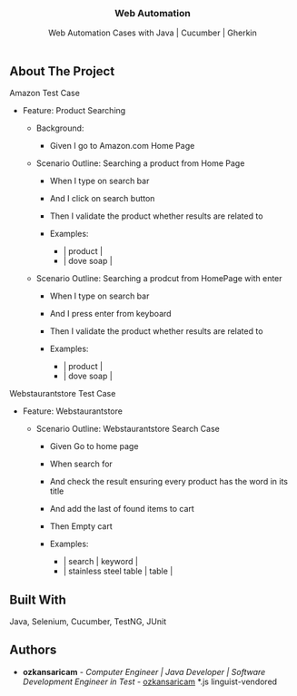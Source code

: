 <br/>
<p align="center">
  <h3 align="center">Web Automation</h3>

  <p align="center">
    Web Automation Cases with Java | Cucumber | Gherkin
    <br/>
    <br/>
  </p>
</p>



## About The Project

 Amazon Test Case
* Feature: Product Searching

  * Background: 
    * Given I go to Amazon.com Home Page

  * Scenario Outline: Searching a product from Home Page
    * When I type <product> on search bar
    * And I click on search button
    * Then I validate the product whether results are related to <product>

    * Examples: 
      * | product   |
      * | dove soap |

  * Scenario Outline: Searching a prodcut from HomePage with enter
    * When I type <product> on search bar
    * And I press enter from keyboard
    * Then I validate the product whether results are related to <product>

    * Examples: 
      * | product   |
      * | dove soap |

Webstaurantstore Test Case
* Feature: Webstaurantstore

  * Scenario Outline: Webstaurantstore Search Case
    * Given Go to home page
    * When search for <search>
    * And check the result ensuring every product has the word <keyword> in its title
    * And add the last of found items to cart
    * Then Empty cart

    * Examples: 
      * | search                | keyword |
      * | stainless steel table | table   |



## Built With

Java, Selenium, Cucumber, TestNG, JUnit

## Authors

* **ozkansaricam** -
*Computer Engineer | Java Developer  | Software Development Engineer in Test* -
[ozkansaricam](https://github.com/sozkan-dev)
*.js linguist-vendored


